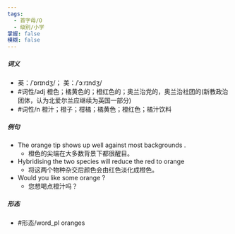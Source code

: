 ```yaml
---
tags:
  - 首字母/O
  - 级别/小学
掌握: false
模糊: false
---
```

##### 词义
- 英：/ˈɒrɪndʒ/； 美：/ˈɔːrɪndʒ/
- #词性/adj  橙色；橘黄色的；橙红色的；奥兰治党的，奥兰治社团的(新教政治团体，认为北爱尔兰应继续为英国一部分)
- #词性/n  橙汁；橙子；柑橘；橘黄色；橙红色；橘汁饮料
##### 例句
- The orange tip shows up well against most backgrounds .
	- 橙色的尖端在大多数背景下都很醒目。
- Hybridising the two species will reduce the red to orange
	- 将这两个物种杂交后颜色会由红色淡化成橙色。
- Would you like some orange ?
	- 您想喝点橙汁吗？
##### 形态
- #形态/word_pl oranges
